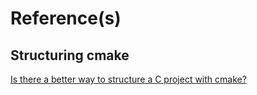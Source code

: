 # Reference(s)

## Structuring cmake 
[Is there a better way to structure a C project with cmake?](https://stackoverflow.com/questions/25790330/is-there-a-better-way-to-structure-a-c-project-with-cmake/25791286)